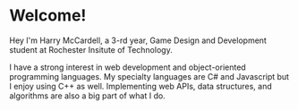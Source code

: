 # Welcome!

Hey I'm Harry McCardell, a 3-rd year, Game Design and Development student at Rochester Insitute of Technology. 
 
I have a strong interest in web development and object-oriented programming languages. My specialty languages are C# and Javascript but I enjoy using C++ as well. Implementing web APIs, data structures, and algorithms are also a big part of what I do. 
